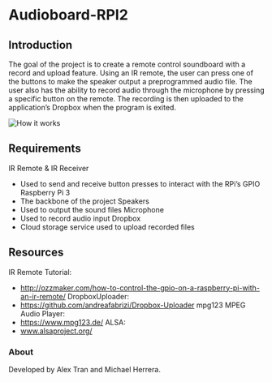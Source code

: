 # Audioboard-RPI2

## Introduction

The goal of the project is to create a remote control soundboard with a record and
upload feature. Using an IR remote, the user can press one of the buttons to make the
speaker output a preprogrammed audio file. The user also has the ability to record
audio through the microphone by pressing a specific button on the remote. The
recording is then uploaded to the application’s Dropbox when the program is exited.

![How it works](https://i.imgur.com/8ozKtAJ.png)

## Requirements

IR Remote & IR Receiver
- Used to send and receive button presses to interact with the RPi’s GPIO
Raspberry Pi 3
- The backbone of the project
Speakers
- Used to output the sound files
Microphone
- Used to record audio input
Dropbox
- Cloud storage service used to upload recorded files

## Resources

IR Remote Tutorial:
- http://ozzmaker.com/how-to-control-the-gpio-on-a-raspberry-pi-with-an-ir-remote/
DropboxUploader:
- https://github.com/andreafabrizi/Dropbox-Uploader
mpg123 MPEG Audio Player:
- https://www.mpg123.de/
ALSA:
- www.alsaproject.org/

### About
Developed by Alex Tran and Michael Herrera.
